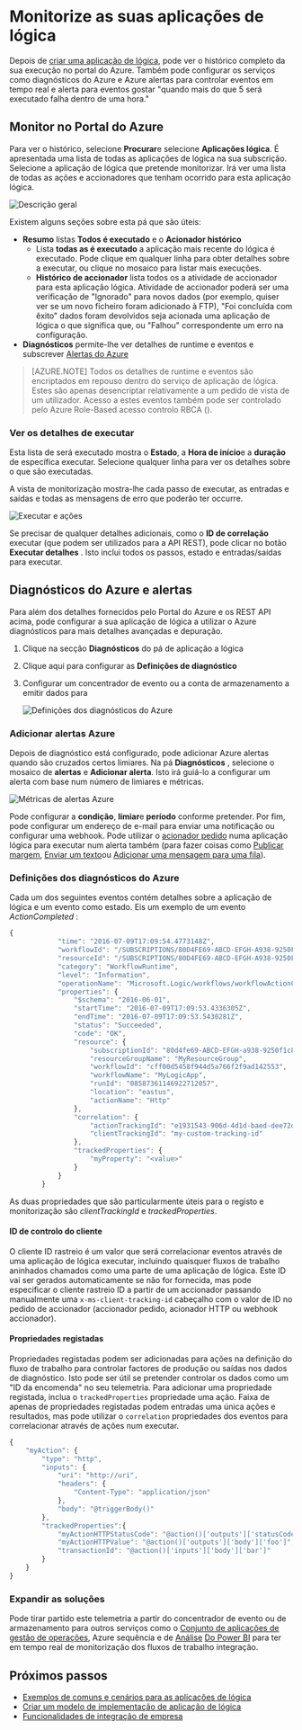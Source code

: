 <properties 
    pageTitle="Monitorize as suas aplicações lógica na aplicação de serviço de Azure | Microsoft Azure" 
    description="Como ver o que tem feito as suas aplicações de lógica" 
    authors="jeffhollan" 
    manager="erikre" 
    editor="" 
    services="logic-apps" 
    documentationCenter=""/>

<tags
    ms.service="logic-apps"
    ms.workload="integration"
    ms.tgt_pltfrm="na"
    ms.devlang="na"
    ms.topic="article"
    ms.date="10/18/2016"
    ms.author="jehollan"/>

# <a name="monitor-your-logic-apps"></a>Monitorize as suas aplicações de lógica

Depois de [criar uma aplicação de lógica](app-service-logic-create-a-logic-app.md), pode ver o histórico completo da sua execução no portal do Azure.  Também pode configurar os serviços como diagnósticos do Azure e Azure alertas para controlar eventos em tempo real e alerta para eventos gostar "quando mais do que 5 será executado falha dentro de uma hora."

## <a name="monitor-in-the-azure-portal"></a>Monitor no Portal do Azure

Para ver o histórico, selecione **Procurar**e selecione **Aplicações lógica**. É apresentada uma lista de todas as aplicações de lógica na sua subscrição.  Selecione a aplicação de lógica que pretende monitorizar.  Irá ver uma lista de todas as ações e accionadores que tenham ocorrido para esta aplicação lógica.

![Descrição geral](./media/app-service-logic-monitor-your-logic-apps/overview.png)

Existem alguns seções sobre esta pá que são úteis:

- **Resumo** listas **Todos é executado** e o **Acionador histórico**
    - Lista **todas as é executado** a aplicação mais recente do lógica é executado.  Pode clique em qualquer linha para obter detalhes sobre a executar, ou clique no mosaico para listar mais execuções.
    - **Histórico de accionador** lista todos os a atividade de accionador para esta aplicação lógica.  Atividade de accionador poderá ser uma verificação de "Ignorado" para novos dados (por exemplo, quiser ver se um novo ficheiro foram adicionado à FTP), "Foi concluída com êxito" dados foram devolvidos seja acionada uma aplicação de lógica o que significa que, ou "Falhou" correspondente um erro na configuração.
- **Diagnósticos** permite-lhe ver detalhes de runtime e eventos e subscrever [Alertas do Azure](#adding-azure-alerts)

>[AZURE.NOTE] Todos os detalhes de runtime e eventos são encriptados em repouso dentro do serviço de aplicação de lógica. Estes são apenas desencriptar relativamente a um pedido de vista de um utilizador. Acesso a estes eventos também pode ser controlado pelo Azure Role-Based acesso controlo RBCA ().

### <a name="view-the-run-details"></a>Ver os detalhes de executar

Esta lista de será executado mostra o **Estado**, a **Hora de início**e a **duração** de específica executar. Selecione qualquer linha para ver os detalhes sobre o que são executadas.

A vista de monitorização mostra-lhe cada passo de executar, as entradas e saídas e todas as mensagens de erro que poderão ter occurre.

![Executar e ações](./media/app-service-logic-monitor-your-logic-apps/monitor-view.png)

Se precisar de qualquer detalhes adicionais, como o **ID de correlação** executar (que podem ser utilizados para a API REST), pode clicar no botão **Executar detalhes** .  Isto inclui todos os passos, estado e entradas/saídas para executar.

## <a name="azure-diagnostics-and-alerts"></a>Diagnósticos do Azure e alertas

Para além dos detalhes fornecidos pelo Portal do Azure e os REST API acima, pode configurar a sua aplicação de lógica a utilizar o Azure diagnósticos para mais detalhes avançadas e depuração.

1. Clique na secção **Diagnósticos** do pá de aplicação a lógica
1. Clique aqui para configurar as **Definições de diagnóstico**
1. Configurar um concentrador de evento ou a conta de armazenamento a emitir dados para

    ![Definições dos diagnósticos do Azure](./media/app-service-logic-monitor-your-logic-apps/diagnostics.png)

### <a name="adding-azure-alerts"></a>Adicionar alertas Azure

Depois de diagnóstico está configurado, pode adicionar Azure alertas quando são cruzados certos limiares.  Na pá **Diagnósticos** , selecione o mosaico de **alertas** e **Adicionar alerta**.  Isto irá guiá-lo a configurar um alerta com base num número de limiares e métricas.

![Métricas de alertas Azure](./media/app-service-logic-monitor-your-logic-apps/alerts.png)

Pode configurar a **condição**, **limiar**e **período** conforme pretender.  Por fim, pode configurar um endereço de e-mail para enviar uma notificação ou configurar uma webhook.  Pode utilizar o [acionador pedido](../connectors/connectors-native-reqres.md) numa aplicação lógica para executar num alerta também (para fazer coisas como [Publicar margem](https://github.com/Azure/azure-quickstart-templates/tree/master/201-alert-to-slack-with-logic-app), [Enviar um texto](https://github.com/Azure/azure-quickstart-templates/tree/master/201-alert-to-text-message-with-logic-app)ou [Adicionar uma mensagem para uma fila](https://github.com/Azure/azure-quickstart-templates/tree/master/201-alert-to-queue-with-logic-app)).

### <a name="azure-diagnostics-settings"></a>Definições dos diagnósticos do Azure

Cada um dos seguintes eventos contém detalhes sobre a aplicação de lógica e um evento como estado.  Eis um exemplo de um evento *ActionCompleted* :

```javascript
{
            "time": "2016-07-09T17:09:54.4773148Z",
            "workflowId": "/SUBSCRIPTIONS/80D4FE69-ABCD-EFGH-A938-9250F1C8AB03/RESOURCEGROUPS/MYRESOURCEGROUP/PROVIDERS/MICROSOFT.LOGIC/WORKFLOWS/MYLOGICAPP",
            "resourceId": "/SUBSCRIPTIONS/80D4FE69-ABCD-EFGH-A938-9250F1C8AB03/RESOURCEGROUPS/MYRESOURCEGROUP/PROVIDERS/MICROSOFT.LOGIC/WORKFLOWS/MYLOGICAPP/RUNS/08587361146922712057/ACTIONS/HTTP",
            "category": "WorkflowRuntime",
            "level": "Information",
            "operationName": "Microsoft.Logic/workflows/workflowActionCompleted",
            "properties": {
                "$schema": "2016-06-01",
                "startTime": "2016-07-09T17:09:53.4336305Z",
                "endTime": "2016-07-09T17:09:53.5430281Z",
                "status": "Succeeded",
                "code": "OK",
                "resource": {
                    "subscriptionId": "80d4fe69-ABCD-EFGH-a938-9250f1c8ab03",
                    "resourceGroupName": "MyResourceGroup",
                    "workflowId": "cff00d5458f944d5a766f2f9ad142553",
                    "workflowName": "MyLogicApp",
                    "runId": "08587361146922712057",
                    "location": "eastus",
                    "actionName": "Http"
                },
                "correlation": {
                    "actionTrackingId": "e1931543-906d-4d1d-baed-dee72ddf1047",
                    "clientTrackingId": "my-custom-tracking-id"
                },
                "trackedProperties": {
                    "myProperty": "<value>"
                }
            }
        }
```

As duas propriedades que são particularmente úteis para o registo e monitorização são *clientTrackingId* e *trackedProperties*.  

#### <a name="client-tracking-id"></a>ID de controlo do cliente

O cliente ID rastreio é um valor que será correlacionar eventos através de uma aplicação de lógica executar, incluindo quaisquer fluxos de trabalho aninhados chamados como uma parte de uma aplicação de lógica.  Este ID vai ser gerados automaticamente se não for fornecida, mas pode especificar o cliente rastreio ID a partir de um accionador passando manualmente uma `x-ms-client-tracking-id` cabeçalho com o valor de ID no pedido de accionador (accionador pedido, acionador HTTP ou webhook accionador).

#### <a name="tracked-properties"></a>Propriedades registadas

Propriedades registadas podem ser adicionadas para ações na definição do fluxo de trabalho para controlar factores de produção ou saídas nos dados de diagnóstico.  Isto pode ser útil se pretender controlar os dados como um "ID da encomenda" no seu telemetria.  Para adicionar uma propriedade registada, inclua o `trackedProperties` propriedade uma ação.  Faixa de apenas de propriedades registadas podem entradas uma única ações e resultados, mas pode utilizar o `correlation` propriedades dos eventos para correlacionar através de ações num executar.

```javascript
{
    "myAction": {
        "type": "http",
        "inputs": {
            "uri": "http://uri",
            "headers": {
                "Content-Type": "application/json"
            },
            "body": "@triggerBody()"
        },
        "trackedProperties":{
            "myActionHTTPStatusCode": "@action()['outputs']['statusCode']",
            "myActionHTTPValue": "@action()['outputs']['body']['foo']",
            "transactionId": "@action()['inputs']['body']['bar']"
        }
    }
}
```

### <a name="extending-your-solutions"></a>Expandir as soluções

Pode tirar partido este telemetria a partir do concentrador de evento ou de armazenamento para outros serviços como o [Conjunto de aplicações de gestão de operações](https://www.microsoft.com/cloud-platform/operations-management-suite), Azure sequência e de [Análise](https://azure.microsoft.com/services/stream-analytics/) [Do Power BI](https://powerbi.com) para ter em tempo real de monitorização dos fluxos de trabalho integração.

## <a name="next-steps"></a>Próximos passos
- [Exemplos de comuns e cenários para as aplicações de lógica](app-service-logic-examples-and-scenarios.md)
- [Criar um modelo de implementação de aplicação de lógica](app-service-logic-create-deploy-template.md)
- [Funcionalidades de integração de empresa](app-service-logic-enterprise-integration-overview.md)
